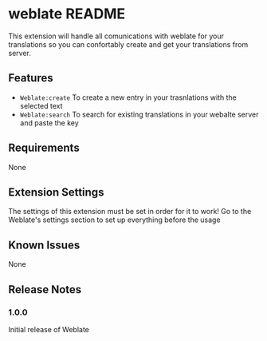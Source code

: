 # weblate README

This extension will handle all comunications with weblate for your translations so you can confortably create and get your translations from server.

## Features

* `Weblate:create` To create a new entry in your trasnlations with the selected text
* `Weblate:search` To search for existing translations in your webalte server and paste the key

## Requirements

None

## Extension Settings

The settings of this extension must be set in order for it to work!
Go to the Weblate's settings section to set up everything before the usage

## Known Issues

None

## Release Notes


### 1.0.0

Initial release of Weblate
